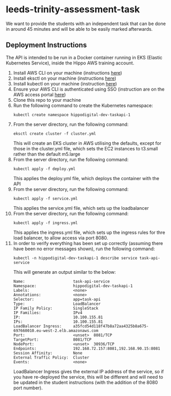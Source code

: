 # leeds-trinity-assessment-task
We want to provide the students with an independent task that can be done in around 45 minutes and will be able to be easily marked afterwards.

## Deployment Instructions
The API is intended to be run in a Docker container running in EKS (Elastic Kubernetes Service), inside the Hippo AWS training account.

1. Install AWS CLI on your machine (instructions [here](https://docs.aws.amazon.com/cli/latest/userguide/getting-started-install.html))
2. Install eksctl on your machine (instructions [here](https://docs.aws.amazon.com/emr/latest/EMR-on-EKS-DevelopmentGuide/setting-up-eksctl.html))
3. Install kubectl on your machine (instruction [here](https://docs.aws.amazon.com/eks/latest/userguide/install-kubectl.html))
4. Ensure your AWS CLI is authenticated using SSO (instruction are on the AWS access portal [here](https://hippodigital.awsapps.com/start/#/?tab=accounts))
5. Clone this repo to your machine
6. Run the following command to create the Kubernetes namespace:
   ```
   kubectl create namespace hippodigital-dev-taskapi-1
   ```
7. From the server directory, run the following command:
   ```
   eksctl create cluster -f cluster.yml
   ```
   This will create an EKS cluster in AWS utilising the defaults, except for those in the cluster.yml file, which sets the EC2 instances to t3.small rather than the default m5.large
8. From the server directory, run the following command:
   ```
   kubectl apply -f deploy.yml
   ```
   This applies the deploy.yml file, which deploys the container with the API 
9. From the server directory, run the following command:
   ```
   kubectl apply -f service.yml
   ```
   This applies the service.yml file, which sets up the loadbalancer
10. From the server directory, run the following command:
    ```
    kubectl apply -f ingress.yml
    ```
    This applies the ingress.yml file, which sets up the ingress rules for thre load balancer, to allow access via port 8080.
11. In order to verify everything has been set up correctly (assuming there have been no error messages shown), run the following command:
    ```
    kubectl -n hippodigital-dev-taskapi-1 describe service task-api-service
    ```
    This will generate an output similar to the below:
    ```
    Name:                     task-api-service
    Namespace:                hippodigital-dev-taskapi-1
    Labels:                   <none>
    Annotations:              <none>
    Selector:                 app=task-api
    Type:                     LoadBalancer
    IP Family Policy:         SingleStack
    IP Families:              IPv4
    IP:                       10.100.155.81
    IPs:                      10.100.155.81
    LoadBalancer Ingress:     a35fcd54d118f47b8a72aa4325b8a675-697660010.eu-west-2.elb.amazonaws.com
    Port:                     <unset>  8081/TCP
    TargetPort:               8081/TCP
    NodePort:                 <unset>  30936/TCP
    Endpoints:                192.168.72.157:8081,192.168.90.15:8081
    Session Affinity:         None
    External Traffic Policy:  Cluster
    Events:                   <none>
    ```
    LoadBalancer Ingress gives the external IP address of the service, so if you have re-deployed the service, this will be different and will need to be updated in the student instructions (with the addition of the 8080 port number).
